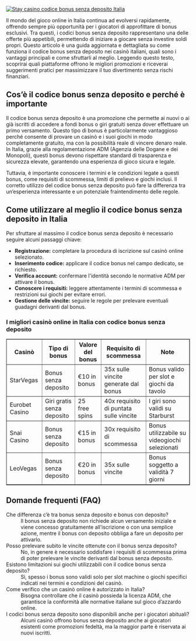 [![Stay casino codice bonus senza deposito Italia](https://123-caf.pages.dev/gitsignup.png)](https://vrmoo.ru/Bt82HjjY)

<p>Il mondo del gioco online in Italia continua ad evolversi rapidamente, offrendo sempre più opportunità per i giocatori di approfittare di bonus esclusivi. Tra questi, i codici bonus senza deposito rappresentano una delle offerte più appetibili, permettendo di iniziare a giocare senza investire soldi propri. Questo articolo è una guida aggiornata e dettagliata su come funziona il codice bonus senza deposito nei casinò italiani, quali sono i vantaggi principali e come sfruttarli al meglio. Leggendo questo testo, scoprirai quali piattaforme offrono le migliori promozioni e riceverai suggerimenti pratici per massimizzare il tuo divertimento senza rischi finanziari.</p>  <h2>Cos’è il codice bonus senza deposito e perché è importante</h2> <p>Il codice bonus senza deposito è una promozione che permette ai nuovi o ai già iscritti di accedere a fondi bonus o giri gratuiti senza dover effettuare un primo versamento. Questo tipo di bonus è particolarmente vantaggioso perché consente di provare un casinò e i suoi giochi in modo completamente gratuito, ma con la possibilità reale di vincere denaro reale. In Italia, grazie alla regolamentazione ADM (Agenzia delle Dogane e dei Monopoli), questi bonus devono rispettare standard di trasparenza e sicurezza elevate, garantendo una esperienza di gioco sicura e legale.</p> <p>Tuttavia, è importante conoscere i termini e le condizioni legate a questi bonus, come requisiti di scommessa, limiti di prelievo e giochi inclusi. Il corretto utilizzo del codice bonus senza deposito può fare la differenza tra un’esperienza interessante e un potenziale fraintendimento delle regole.</p>  <h2>Come utilizzare al meglio il codice bonus senza deposito in Italia</h2> <p>Per sfruttare al massimo il codice bonus senza deposito è necessario seguire alcuni passaggi chiave:</p> <ul> <li><strong>Registrazione:</strong> completare la procedura di iscrizione sul casinò online selezionato.</li> <li><strong>Inserimento codice:</strong> applicare il codice bonus nel campo dedicato, se richiesto.</li> <li><strong>Verifica account:</strong> confermare l'identità secondo le normative ADM per attivare il bonus.</li> <li><strong>Conoscere i requisiti:</strong> leggere attentamente i termini di scommessa e restrizioni sui giochi per evitare errori.</li> <li><strong>Gestione delle vincite:</strong> seguire le regole per prelevare eventuali guadagni derivanti dal bonus.</li> </ul>  <h3>I migliori casinò online in Italia con codice bonus senza deposito</h3> <table border="1" cellpadding="5" cellspacing="0"> <thead> <tr> <th>Casinò</th> <th>Tipo di bonus</th> <th>Valore del bonus</th> <th>Requisito di scommessa</th> <th>Note</th> </tr> </thead> <tbody> <tr> <td>StarVegas</td> <td>Bonus senza deposito</td> <td>€10 in bonus</td> <td>35x sulle vincite generate dal bonus</td> <td>Bonus valido per slot e giochi da tavolo</td> </tr> <tr> <td>Eurobet Casino</td> <td>Giri gratis senza deposito</td> <td>25 free spins</td> <td>40x requisito di puntata sulle vincite</td> <td>I giri sono validi su Starburst</td> </tr> <tr> <td>Snai Casino</td> <td>Bonus senza deposito</td> <td>€15 in bonus</td> <td>30x requisito di scommessa</td> <td>Bonus utilizzabile su videogiochi selezionati</td> </tr> <tr> <td>LeoVegas</td> <td>Bonus senza deposito</td> <td>€20 in bonus</td> <td>35x sulle vincite</td> <td>Bonus soggetto a validità 7 giorni</td> </tr> </tbody> </table>  <h2>Domande frequenti (FAQ)</h2> <dl> <dt>Che differenza c’è tra bonus senza deposito e bonus con deposito?</dt> <dd>Il bonus senza deposito non richiede alcun versamento iniziale e viene concesso gratuitamente all’iscrizione o con una semplice azione, mentre il bonus con deposito obbliga a fare un deposito per attivarlo.</dd>  <dt>Posso prelevare subito le vincite ottenute con il bonus senza deposito?</dt> <dd>No, in genere è necessario soddisfare i requisiti di scommessa prima di poter prelevare le vincite derivanti dal bonus senza deposito.</dd>  <dt>Esistono limitazioni sui giochi utilizzabili con il codice bonus senza deposito?</dt> <dd>Sì, spesso i bonus sono validi solo per slot machine o giochi specifici indicati nei termini e condizioni del casinò.</dd>  <dt>Come verifico che un casinò online è autorizzato in Italia?</dt> <dd>Bisogna controllare che il casinò possieda la licenza ADM, che garantisce la conformità alle normative italiane sul gioco d’azzardo online.</dd>  <dt>I codici bonus senza deposito sono disponibili anche per i giocatori abituali?</dt> <dd>Alcuni casinò offrono bonus senza deposito anche ai giocatori esistenti come promozioni fedeltà, ma la maggior parte è riservata ai nuovi iscritti.</dd> </dl>